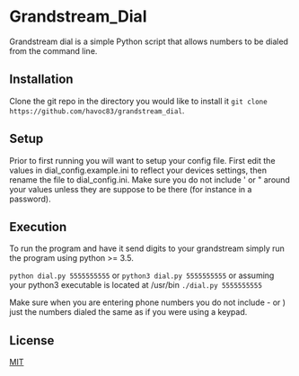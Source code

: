 # Grandstream_Dial
Grandstream dial is a simple Python script that allows numbers to be dialed from the command line.

## Installation

Clone the git repo in the directory you would like to install it `git clone https://github.com/havoc83/grandstream_dial`.

## Setup

Prior to first running you will want to setup your config file. First edit the values in dial_config.example.ini to reflect your devices settings, then rename the file to dial_config.ini.
Make sure you do not include ' or " around your values unless they are suppose to be there (for instance in a password).

## Execution

To run the program and have it send digits to your grandstream simply run the program using python >= 3.5.

`python dial.py 5555555555` or `python3 dial.py 5555555555` or assuming your python3 executable is located at /usr/bin `./dial.py 5555555555`

Make sure when you are entering phone numbers you do not include - or ) just the numbers dialed the same as if you were using a keypad.

## License
[MIT](https://choosealicense.com/licenses/mit/)
